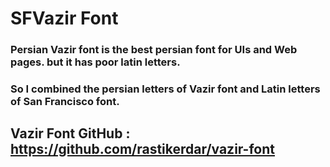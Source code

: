 # SFVazir Font


### Persian Vazir font is the best persian font for UIs and Web pages. but it has poor latin letters.
### So I combined the persian letters of Vazir font and Latin letters of San Francisco font.

## Vazir Font GitHub : https://github.com/rastikerdar/vazir-font
